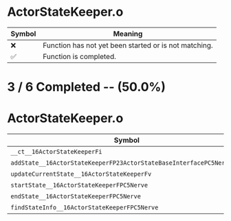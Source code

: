 # ActorStateKeeper.o
| Symbol | Meaning 
| ------------- | ------------- 
| :x: | Function has not yet been started or is not matching. 
| :white_check_mark: | Function is completed. 


# 3 / 6 Completed -- (50.0%)
# ActorStateKeeper.o
| Symbol | Decompiled? |
| ------------- | ------------- |
| `__ct__16ActorStateKeeperFi` | :x: |
| `addState__16ActorStateKeeperFP23ActorStateBaseInterfacePC5NervePCc` | :x: |
| `updateCurrentState__16ActorStateKeeperFv` | :white_check_mark: |
| `startState__16ActorStateKeeperFPC5Nerve` | :white_check_mark: |
| `endState__16ActorStateKeeperFPC5Nerve` | :white_check_mark: |
| `findStateInfo__16ActorStateKeeperFPC5Nerve` | :x: |

